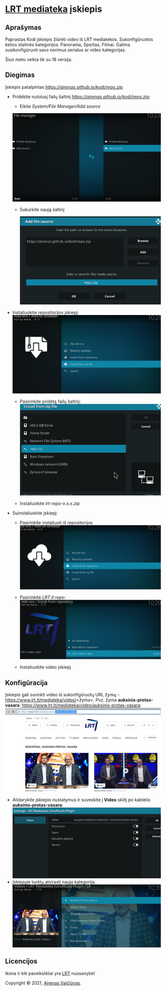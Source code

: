 # [LRT mediateka](http://www.lrt.lt/mediateka) įskiepis

## Aprašymas

Paprastas Kodi įskiepis žiūrėti video iš LRT mediatekos.
Sukonfigūruotos kelios statinės kategorijos: Panorama, Sportas, Filmai. Galima susikonfigūruoti savo norimus serialus ar video kategorijas.

Šiuo metu veikia tik su 18 versija.

## Diegimas

Įskiepis patalpintas *https://airenas.github.io/kodi/repo.zip*.

- Pridėkite nutolusį failų šaltinį *https://airenas.github.io/kodi/repo.zip*:

  - Eikite *System/File Manager/Add source*

   ![Add source](info/add-source.png?raw=true "Add source")

  - Sukurkite naują šaltinį

    ![Add repo.zip](info/add-repo.png?raw=true "Add repo")
  
- Instaliuokite repositorijos įskiepį:
    ![Install from zip](info/install-from-zip.png?raw=true "Add repo")

  - Pasirinkite pridėtą failų šaltinį:
  ![Install from zip](info/repo-zip.png?raw=true "Install from zip")

  - Instaliuokite *lrt-repo-x.x.x.zip*  

- Suinstaliuokite įskiepį:

  - Pasirinkite instaliuoti iš repositorijos
    ![Install from repo](info/install-from-repo.png?raw=true "Install from repo")  

  - Pasirinkite *LRT.lt repo*:
    ![From repo](info/lrt-repo.png?raw=true "Fromrom repo")

  - Instaliuokite video įskiepį

## Konfigūracija

Įskiepis gali surinkti video iš sukonfigūruotų URL žymų - https://www.lrt.lt/mediateka/video/<žyma>. Pvz. žyma **auksinis-protas-vasara**: https://www.lrt.lt/mediateka/video/auksinis-protas-vasara: 
    ![Option1](info/mediateka-option1.png?raw=true "Option1")
- Atidarykite įskiepio nustatymus ir suveskite į **Video** skiltį po kablelio **auksinis-protas-vasara**: 
    ![Option2](info/option2.png?raw=true "Option2")
- Įskiepyje turėtų atsirasti nauja kategorija:
    ![Option3](info/lrt-addon-option.png?raw=true "Option3")

## Licencijos

Ikona ir kiti paveikslėliai yra [LRT](http://www.lrt.lt) nuosavybė!

Copyright © 2021, [Airenas Vaičiūnas](https://github.com/airenas).
